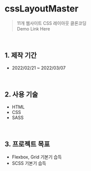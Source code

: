 # cssLayoutMaster

>11개 웹사이트 CSS 레이아웃 클론코딩  
>Demo Link Here

</br>

## 1. 제작 기간
* 2022/02/21 ~ 2022/03/07

</br>

## 2. 사용 기술
* HTML
* CSS
* SASS

</br>

## 3. 프로젝트 목표
* Flexbox, Grid 기본기 습득
* SCSS 기본기 습득
